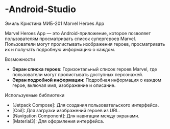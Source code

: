 # -Android-Studio
Эмиль Кристина МИБ-201
Marvel Heroes App

Marvel Heroes App — это Android-приложение, которое позволяет пользователям просматривать список супергероев Marvel. Пользователи могут пролистывать изображения героев, просматривать их и получать подробную информацию о каждом.

Возможности

- **Экран списка героев**: Горизонтальный список героев Marvel, где пользователи могут пролистывать доступных персонажей.
- **Экран подробной информации**: Подробная информация о каждом герое, включая имя, изображение и описание.

Используемые библиотеки

- [Jetpack Compose]: Для создания пользовательского интерфейса.
- [Coil]: Для загрузки изображений героев из URL.
- [Navigation Component]: Для навигации между экранами.
- [Material3]: Для оформления интерфейса.

